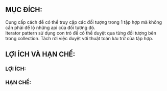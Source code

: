 ## MỤC ĐÍCH:

Cung cấp cách để có thể truy cập các đối tượng trong 1 tập hợp mà không cần phải để lộ những api của đối tương đó. <br/>
Iterator pattern sử dụng con trỏ để có thể duyệt qua từng đối tượng bên trong collection. Tách rời việc duyệt với thuật toán lưu trữ của tập hợp. 
## LỢI ÍCH VÀ HẠN CHẾ:

### LỢI ÍCH:

### HẠN CHẾ:
